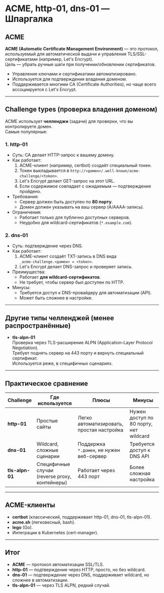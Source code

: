 # ACME, http-01, dns-01 — Шпаргалка

## ACME
**ACME (Automatic Certificate Management Environment)** — это протокол, используемый для автоматической выдачи и управления TLS/SSL-сертификатами (например, Let's Encrypt).  
Цель — убрать ручные шаги при получении/обновлении сертификатов.

- Управление ключами и сертификатами автоматизировано.
- Используется для подтверждения владения доменом.
- Поддерживается многими CA (Certificate Authorities), но чаще всего ассоциируется с Let's Encrypt.

---

## Challenge types (проверка владения доменом)

ACME использует **челленджи** (задачи) для проверки, что вы контролируете домен.  
Самые популярные:

### 1. http-01
- Суть: CA делает HTTP-запрос к вашему домену.
- Как работает:
    1. ACME-клиент (например, certbot) создаёт специальный токен.
    2. Токен выкладывается в `http://<домен>/.well-known/acme-challenge/<token>`.
    3. Let's Encrypt делает GET-запрос на этот URL.
    4. Если содержимое совпадает с ожидаемым — подтверждение пройдено.
- Требования:
    - Сервер должен быть доступен по **80 порту**.
    - Домен должен указывать на ваш сервер (A/AAAA-запись).
- Ограничения:
    - Работает только для публично доступных серверов.
    - Неудобно для wildcard-сертификатов (`*.example.com`).

### 2. dns-01
- Суть: подтверждение через DNS.
- Как работает:
    1. ACME-клиент создаёт TXT-запись в DNS вида  
       `_acme-challenge.<домен> = <token>`.
    2. Let's Encrypt делает DNS-запрос и проверяет запись.
- Преимущества:
    - Работает **для wildcard-сертификатов**.
    - Не требует, чтобы сервер был доступен по HTTP.
- Минусы:
    - Требуется доступ к DNS-провайдеру для автоматизации (API).
    - Может быть сложнее в настройке.

---

## Другие типы челленджей (менее распространённые)
- **tls-alpn-01**  
  Проверка через TLS-расширение ALPN (Application-Layer Protocol Negotiation).  
  Требует поднять сервер на 443 порту и вернуть специальный сертификат.  
  Используется реже, в специфичных сценариях.

---

## Практическое сравнение

| Challenge     | Где используется               | Плюсы                              | Минусы                           |
|---------------|-------------------------------|-------------------------------------|----------------------------------|
| **http-01**   | Простые сайты                 | Легко автоматизировать, простая настройка | Нужен доступ по 80 порту, нет wildcard |
| **dns-01**    | Wildcard, сложные сценарии    | Поддержка `*.домен`, не нужен веб-сервер | Требуется доступ к DNS API       |
| **tls-alpn-01** | Специфичные случаи (reverse proxy, контейнеры) | Работает через 443 порт | Более сложная настройка          |

---

## ACME-клиенты
- **certbot** (классический, поддерживает http-01, dns-01, tls-alpn-01).
- **acme.sh** (легковесный, bash).
- **lego** (Go).
- Интеграции в Kubernetes (cert-manager).

---

## Итог
- **ACME** — протокол автоматизации SSL/TLS.
- **http-01** — подтверждение через HTTP, просто, но без wildcard.
- **dns-01** — подтверждение через DNS, поддерживает wildcard, но сложнее в автоматизации.
- **tls-alpn-01** — через TLS ALPN, редкий случай.
